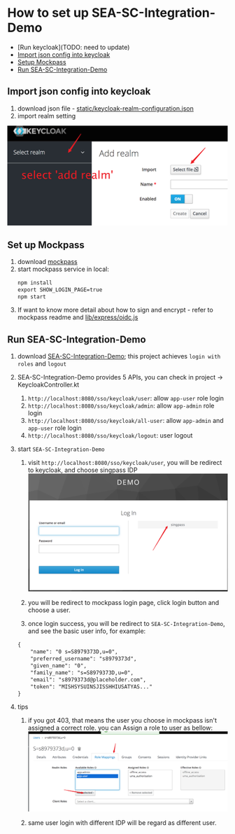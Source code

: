 # How to set up SEA-SC-Integration-Demo 

- [Run keycloak](TODO: need to update)
- [Import json config into keycloak](#import-json-config-into-keycloak)
- [Setup Mockpass](#Set-up-Mockpass)
- [Run SEA-SC-Integration-Demo](#Run-SEA-SC-Integration-Demo)

## Import json config into keycloak
1. download json file - [static/keycloak-realm-configuration.json](/static/keycloak-realm-configuration.json)
1. import realm setting

![import](../images/import_realm_setting.png)

## Set up Mockpass
1. download [mockpass](https://github.com/ThoughtWorksInc/SEA-SC-OpenID/tree/mockpass)
1. start mockpass service in local:
   ```
   npm install
   export SHOW_LOGIN_PAGE=true
   npm start
   ```
1. If want to know more detail about how to sign and encrypt - refer to mockpass readme and [lib/express/oidc.js](https://github.com/ThoughtWorksInc/SEA-SC-OpenID/tree/mockpass/)

## Run SEA-SC-Integration-Demo

1. download [SEA-SC-Integration-Demo](https://github.com/ThoughtWorksInc/SEA-SC-Integration-Demo);
   this project achieves `login with roles` and `logout`

1. SEA-SC-Integration-Demo provides 5 APIs, you can check in project -> KeycloakController.kt
    1. `http://localhost:8080/sso/keycloak/user`: allow `app-user` role login
    2. `http://localhost:8080/sso/keycloak/admin`: allow `app-admin` role login
    3. `http://localhost:8080/sso/keycloak/all-user`: allow `app-admin` and `app-user` role login
    4. `http://localhost:8080/sso/keycloak/logout`: user logout

1. start `SEA-SC-Integration-Demo`
    1. visit `http://localhost:8080/sso/keycloak/user`, you will be redirect to keycloak, and choose singpass IDP
    ![login](../images/keycloak_login_with_idp.png)
    
    2. you will be redirect to mockpass login page, click login button and choose a user.
    
    3. once login success, you will be redirect to `SEA-SC-Integration-Demo`, and see the basic user info, for example: 
    ```
    {
        "name": "0 s=S8979373D,u=0",
        "preferred_username": "s8979373d",
        "given_name": "0",
        "family_name": "s=S8979373D,u=0",
        "email": "s8979373d@placeholder.com",
        "token": "MISHSYSUINSJISSHHIUSATYAS..."    
    }
    ```
1. tips
    1. if you got 403, that means the user you choose in mockpass isn't assigned a correct role.
       you can Assign a role to user as bellow:
       ![add role to user](../images/keycloak_add_user_role.png)
    
    2. same user login with different IDP will be regard as different user.  
    
    
 
    
           

 